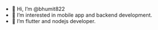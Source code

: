 - 👋 Hi, I’m @bhumit822
- 👀 I’m interested in mobile app and backend development.
- 🌱 I’m flutter and nodejs developer.


<!---
bhumit822/bhumit822 is a ✨ special ✨ repository because its `README.md` (this file) appears on your GitHub profile.
You can click the Preview link to take a look at your changes.
--->
